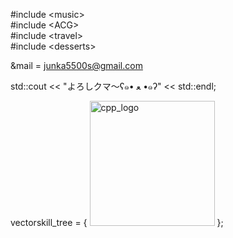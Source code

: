 
#include \<music> <br>
#include \<ACG> <br>
#include \<travel> <br>
#include \<desserts> <br>

&mail = junka5500s@gmail.com

std::cout << "よろしクマ～ʕ๑• ﻌ •๑ʔ" << std::endl;

vector<Skill>skill_tree = {
<img src="https://github.com/junka030/junka030/assets/79078532/92c6f702-4dd2-44ff-a64b-ae060af142b1" alt="cpp_logo" width="200" height="200"/>
};

<!---
jkzwww/jkzwww is a ✨ special ✨ repository because its `README.md` (this file) appears on your GitHub profile.
You can click the Preview link to take a look at your changes.
--->
